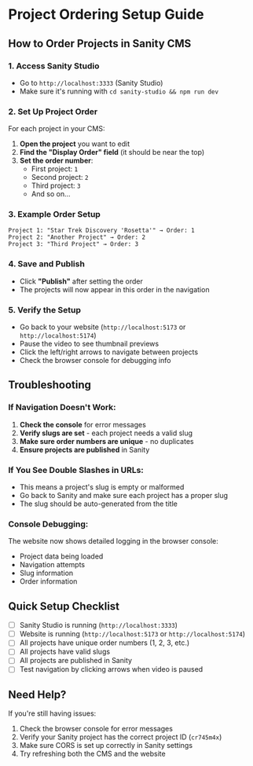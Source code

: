 # Project Ordering Setup Guide

## How to Order Projects in Sanity CMS

### 1. Access Sanity Studio
- Go to `http://localhost:3333` (Sanity Studio)
- Make sure it's running with `cd sanity-studio && npm run dev`

### 2. Set Up Project Order
For each project in your CMS:

1. **Open the project** you want to edit
2. **Find the "Display Order" field** (it should be near the top)
3. **Set the order number**:
   - First project: `1`
   - Second project: `2` 
   - Third project: `3`
   - And so on...

### 3. Example Order Setup
```
Project 1: "Star Trek Discovery 'Rosetta'" → Order: 1
Project 2: "Another Project" → Order: 2
Project 3: "Third Project" → Order: 3
```

### 4. Save and Publish
- Click **"Publish"** after setting the order
- The projects will now appear in this order in the navigation

### 5. Verify the Setup
- Go back to your website (`http://localhost:5173` or `http://localhost:5174`)
- Pause the video to see thumbnail previews
- Click the left/right arrows to navigate between projects
- Check the browser console for debugging info

## Troubleshooting

### If Navigation Doesn't Work:
1. **Check the console** for error messages
2. **Verify slugs are set** - each project needs a valid slug
3. **Make sure order numbers are unique** - no duplicates
4. **Ensure projects are published** in Sanity

### If You See Double Slashes in URLs:
- This means a project's slug is empty or malformed
- Go back to Sanity and make sure each project has a proper slug
- The slug should be auto-generated from the title

### Console Debugging:
The website now shows detailed logging in the browser console:
- Project data being loaded
- Navigation attempts
- Slug information
- Order information

## Quick Setup Checklist

- [ ] Sanity Studio is running (`http://localhost:3333`)
- [ ] Website is running (`http://localhost:5173` or `http://localhost:5174`)
- [ ] All projects have unique order numbers (1, 2, 3, etc.)
- [ ] All projects have valid slugs
- [ ] All projects are published in Sanity
- [ ] Test navigation by clicking arrows when video is paused

## Need Help?

If you're still having issues:
1. Check the browser console for error messages
2. Verify your Sanity project has the correct project ID (`cr745m4x`)
3. Make sure CORS is set up correctly in Sanity settings
4. Try refreshing both the CMS and the website

